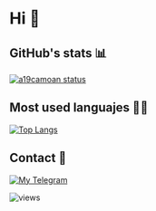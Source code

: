 # Hi 👋

## GitHub's stats 📊

[![a19camoan status](https://github-readme-stats.vercel.app/api?username=a19camoan&show_icons=true&count_private=true&title_color=58a6ff&text_color=58a6ff&icon_color=58a6ff&bg_color=0d1117)](https://github.com/a19camoan/github-readme-stats)

## Most used languajes 👩‍💻

[![Top Langs](https://github-readme-stats.vercel.app/api/top-langs/?username=anuraghazra&layout=compact&title_color=58a6ff&text_color=58a6ff&icon_color=58a6ff&bg_color=0d1117)](https://github.com/anuraghazra/github-readme-stats)

## Contact 📲

[![My Telegram](https://img.shields.io/badge/-TELEGRAM-2CA5E0?style=for-the-badge&logo=telegram&logoColor=white)](https://t.me/AndresCM)

![views](https://komarev.com/ghpvc/?username=a19camoan&color=blueviolet&style=plastic)

